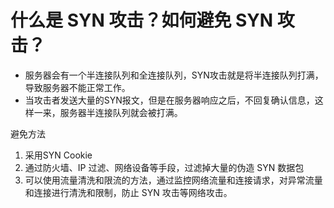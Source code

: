 # 什么是 SYN 攻击？如何避免 SYN 攻击？
* 服务器会有一个半连接队列和全连接队列，SYN攻击就是将半连接队列打满，导致服务器不能正常工作。
* 当攻击者发送大量的SYN报文，但是在服务器响应之后，不回复确认信息，这样一来，服务器半连接队列就会被打满。

避免方法
1. 采用SYN Cookie
2. 通过防火墙、IP 过滤、网络设备等手段，过滤掉大量的伪造 SYN 数据包
3. 可以使用流量清洗和限流的方法，通过监控网络流量和连接请求，对异常流量和连接进行清洗和限制，防止 SYN 攻击等网络攻击。
